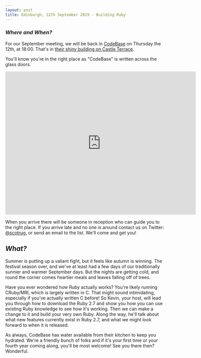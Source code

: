 ```yaml
---
layout: post
title: Edinburgh, 12th September 2019 - Building Ruby
---
```


### *Where and When?*
For our September meeting, we will be back in <a href="http://www.thisiscodebase.com/">CodeBase</a> on Thursday the 12th, at 18:00. That's in <a href="http://www.openstreetmap.org/node/2622756843#map=18/55.94652/-3.20081&layers=C">their shiny building on Castle Terrace</a>.

You'll know you're in the right place as "CodeBase" is written across the glass doors.

<iframe src="https://www.google.com/maps/embed?pb=!1m0!3m2!1sen!2suk!4v1483872929132!6m8!1m7!1sVSL7PfdVl9-Er1E-TE_AdA!2m2!1d55.94717620478372!2d-3.201899568462977!3f123.96453758660971!4f-14.18015060339934!5f0.7820865974627469" width="600" height="450" frameborder="0" style="border:0" allowfullscreen></iframe>

When you arrive there will be someone in reception who can guide you to the right place. If you arrive late and no one is around contact us on Twitter: <a href="https://twitter.com/scotrug">@scotrug</a>, or send an email to the list. We'll come and get you!

## *What?*
Summer is putting up a valiant fight, but it feels like autumn is winning. The festival season over, and we've at least had a few days of our traditionally sunnier and warmer September days. But the nights are getting cold, and round the corner comes heartier meals and leaves falling off of trees.

Have you ever wondered how Ruby actually works? You're likely running CRuby/MRI, which is largely written in C. That might sound intimidating, especially if you've actually written C before! So Kevin, your host, will lead you through how to download the Ruby 2.7 and show you how you can use existing Ruby knowledge to see how it's working. Then we can make a change to it and build your very own Ruby. Along the way, he'll talk about what new features currently exist in Ruby 2.7, and what we might look forward to when it is released.

As always, CodeBase has water available from their kitchen to keep you hydrated. We're a friendly bunch of folks and if it's your first time or your fourth year coming along, you'll be most welcome! See you there then? Wonderful.
